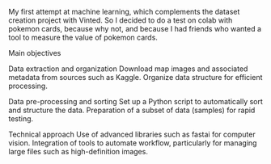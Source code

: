 My first  attempt at machine learning, which complements the dataset creation project with Vinted. 
So I decided to do a test on colab with pokemon cards, because why not, and because I had friends who wanted a tool to measure the value of pokemon cards.

Main objectives

  Data extraction and organization
        Download map images and associated metadata from sources such as Kaggle.
        Organize data structure for efficient processing.

  Data pre-processing and sorting
        Set up a Python script to automatically sort and structure the data.
        Preparation of a subset of data (samples) for rapid testing.

  Technical approach
        Use of advanced libraries such as fastai for computer vision.
        Integration of tools to automate workflow, particularly for managing large files such as high-definition images.
